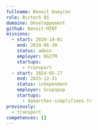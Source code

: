 ```yaml
---
fullname: Benoit Queyron
role: Biztech DS
domaine: Développement
github: Benoit-MINT
missions:
  - start: 2020-10-01
    end: 2024-06-30
    status: admin
    employer: DGITM
    startups:
      - transport
  - start: 2024-05-27
    end: 2025-12-31
    status: independent
    employer: Scopopop
    startups:
      - demarches-simplifiees.fr
previously:
  - transport
competences: []
---
```


